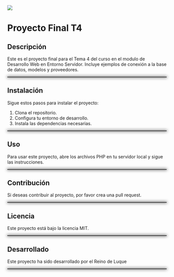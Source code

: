 
<img src="https://i.redd.it/ifw1keannjw41.jpg">

# Proyecto Final T4

## Descripción
Este es el proyecto final para el Tema 4 del curso en el modulo de Desarrollo Web en Entorno Servidor. Incluye ejemplos de conexión a la base de datos, modelos y proveedores.

<hr style="height: 2px; background-color: #333; box-shadow: 0 0 10px 1px #333;">

## Instalación
Sigue estos pasos para instalar el proyecto:
1. Clona el repositorio.
2. Configura tu entorno de desarrollo.
3. Instala las dependencias necesarias.

<hr style="height: 2px; background-color: #333; box-shadow: 0 0 10px 1px #333;">

## Uso
Para usar este proyecto, abre los archivos PHP en tu servidor local y sigue las instrucciones.

<hr style="height: 2px; background-color: #333; box-shadow: 0 0 10px 1px #333;">

## Contribución
Si deseas contribuir al proyecto, por favor crea una pull request.

<hr style="height: 2px; background-color: #333; box-shadow: 0 0 10px 1px #333;">

## Licencia
Este proyecto está bajo la licencia MIT.

<hr style="height: 2px; background-color: #333; box-shadow: 0 0 10px 1px #333;">

## Desarrollado 
Este proyecto ha sido desarrollado por el Reino de Luque

<hr style="height: 2px; background-color: #333; box-shadow: 0 0 10px 1px #333;">
